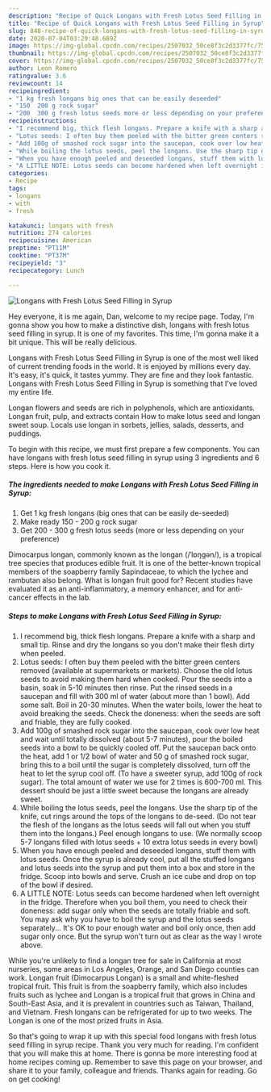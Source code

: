 ```yaml
---
description: "Recipe of Quick Longans with Fresh Lotus Seed Filling in Syrup"
title: "Recipe of Quick Longans with Fresh Lotus Seed Filling in Syrup"
slug: 848-recipe-of-quick-longans-with-fresh-lotus-seed-filling-in-syrup
date: 2020-07-04T03:29:48.689Z
image: https://img-global.cpcdn.com/recipes/2507032_50ce8f3c2d3377fc/751x532cq70/longans-with-fresh-lotus-seed-filling-in-syrup-recipe-main-photo.jpg
thumbnail: https://img-global.cpcdn.com/recipes/2507032_50ce8f3c2d3377fc/751x532cq70/longans-with-fresh-lotus-seed-filling-in-syrup-recipe-main-photo.jpg
cover: https://img-global.cpcdn.com/recipes/2507032_50ce8f3c2d3377fc/751x532cq70/longans-with-fresh-lotus-seed-filling-in-syrup-recipe-main-photo.jpg
author: Leon Romero
ratingvalue: 3.6
reviewcount: 14
recipeingredient:
- "1 kg fresh longans big ones that can be easily deseeded"
- "150  200 g rock sugar"
- "200  300 g fresh lotus seeds more or less depending on your preference"
recipeinstructions:
- "I recommend big, thick flesh longans. Prepare a knife with a sharp and small tip. Rinse and dry the longans so you don&#39;t make their flesh dirty when peeled."
- "Lotus seeds: I often buy them peeled with the bitter green centers removed (available at supermarkets or markets). Choose the old lotus seeds to avoid making them hard when cooked. Pour the seeds into a basin, soak in 5-10 minutes then rinse. Put the rinsed seeds in a saucepan and fill with 300 ml of water (about more than 1 bowl). Add some salt. Boil in 20-30 minutes. When the water boils, lower the heat to avoid breaking the seeds. Check the doneness: when the seeds are soft and friable, they are fully cooked."
- "Add 100g of smashed rock sugar into the saucepan, cook over low heat and wait until totally dissolved (about 5-7 minutes), pour the boiled seeds into a bowl to be quickly cooled off. Put the saucepan back onto the heat, add 1 or 1/2 bowl of water and 50 g of smashed rock sugar, bring this to a boil until the sugar is completely dissolved, turn off the heat to let the syrup cool off. (To have a sweeter syrup, add 100g of rock sugar). The total amount of water we use for 2 times is 600-700 ml. This dessert should be just a little sweet because the longans are already sweet."
- "While boiling the lotus seeds, peel the longans. Use the sharp tip of the knife, cut rings around the tops of the longans to de-seed. (Do not tear the flesh of the longans as the lotus seeds will fall out when you stuff them into the longans.) Peel enough longans to use. (We normally scoop 5-7 longans filled with lotus seeds + 10 extra lotus seeds in every bowl)"
- "When you have enough peeled and deseeded longans, stuff them with lotus seeds. Once the syrup is already cool, put all the stuffed longans and lotus seeds into the syrup and put them into a box and store in the fridge. Scoop into bowls and serve. Crush an ice cube and drop on top of the bowl if desired."
- "A LITTLE NOTE: Lotus seeds can become hardened when left overnight in the fridge. Therefore when you boil them, you need to check their doneness: add sugar only when the seeds are totally friable and soft. You may ask why you have to boil the syrup and the lotus seeds separately... It&#39;s OK to pour enough water and boil only once, then add sugar only once. But the syrup won&#39;t turn out as clear as the way I wrote above."
categories:
- Recipe
tags:
- longans
- with
- fresh

katakunci: longans with fresh 
nutrition: 274 calories
recipecuisine: American
preptime: "PT11M"
cooktime: "PT37M"
recipeyield: "3"
recipecategory: Lunch

---
```



![Longans with Fresh Lotus Seed Filling in Syrup](https://img-global.cpcdn.com/recipes/2507032_50ce8f3c2d3377fc/751x532cq70/longans-with-fresh-lotus-seed-filling-in-syrup-recipe-main-photo.jpg)

Hey everyone, it is me again, Dan, welcome to my recipe page. Today, I'm gonna show you how to make a distinctive dish, longans with fresh lotus seed filling in syrup. It is one of my favorites. This time, I'm gonna make it a bit unique. This will be really delicious.

Longans with Fresh Lotus Seed Filling in Syrup is one of the most well liked of current trending foods in the world. It is enjoyed by millions every day. It's easy, it's quick, it tastes yummy. They are fine and they look fantastic. Longans with Fresh Lotus Seed Filling in Syrup is something that I've loved my entire life.

Longan flowers and seeds are rich in polyphenols, which are antioxidants. Longan fruit, pulp, and extracts contain How to make lotus seed and longan sweet soup. Locals use longan in sorbets, jellies, salads, desserts, and puddings.


To begin with this recipe, we must first prepare a few components. You can have longans with fresh lotus seed filling in syrup using 3 ingredients and 6 steps. Here is how you cook it.

<!--inarticleads1-->

##### The ingredients needed to make Longans with Fresh Lotus Seed Filling in Syrup:

1. Get 1 kg fresh longans (big ones that can be easily de-seeded)
1. Make ready 150 - 200 g rock sugar
1. Get 200 - 300 g fresh lotus seeds (more or less depending on your preference)


Dimocarpus longan, commonly known as the longan (/ˈlɒŋɡən/), is a tropical tree species that produces edible fruit. It is one of the better-known tropical members of the soapberry family Sapindaceae, to which the lychee and rambutan also belong. What is longan fruit good for? Recent studies have evaluated it as an anti-inflammatory, a memory enhancer, and for anti-cancer effects in the lab. 

<!--inarticleads2-->

##### Steps to make Longans with Fresh Lotus Seed Filling in Syrup:

1. I recommend big, thick flesh longans. Prepare a knife with a sharp and small tip. Rinse and dry the longans so you don&#39;t make their flesh dirty when peeled.
1. Lotus seeds: I often buy them peeled with the bitter green centers removed (available at supermarkets or markets). Choose the old lotus seeds to avoid making them hard when cooked. Pour the seeds into a basin, soak in 5-10 minutes then rinse. Put the rinsed seeds in a saucepan and fill with 300 ml of water (about more than 1 bowl). Add some salt. Boil in 20-30 minutes. When the water boils, lower the heat to avoid breaking the seeds. Check the doneness: when the seeds are soft and friable, they are fully cooked.
1. Add 100g of smashed rock sugar into the saucepan, cook over low heat and wait until totally dissolved (about 5-7 minutes), pour the boiled seeds into a bowl to be quickly cooled off. Put the saucepan back onto the heat, add 1 or 1/2 bowl of water and 50 g of smashed rock sugar, bring this to a boil until the sugar is completely dissolved, turn off the heat to let the syrup cool off. (To have a sweeter syrup, add 100g of rock sugar). The total amount of water we use for 2 times is 600-700 ml. This dessert should be just a little sweet because the longans are already sweet.
1. While boiling the lotus seeds, peel the longans. Use the sharp tip of the knife, cut rings around the tops of the longans to de-seed. (Do not tear the flesh of the longans as the lotus seeds will fall out when you stuff them into the longans.) Peel enough longans to use. (We normally scoop 5-7 longans filled with lotus seeds + 10 extra lotus seeds in every bowl)
1. When you have enough peeled and deseeded longans, stuff them with lotus seeds. Once the syrup is already cool, put all the stuffed longans and lotus seeds into the syrup and put them into a box and store in the fridge. Scoop into bowls and serve. Crush an ice cube and drop on top of the bowl if desired.
1. A LITTLE NOTE: Lotus seeds can become hardened when left overnight in the fridge. Therefore when you boil them, you need to check their doneness: add sugar only when the seeds are totally friable and soft. You may ask why you have to boil the syrup and the lotus seeds separately... It&#39;s OK to pour enough water and boil only once, then add sugar only once. But the syrup won&#39;t turn out as clear as the way I wrote above.


While you&#39;re unlikely to find a longan tree for sale in California at most nurseries, some areas in Los Angeles, Orange, and San Diego counties can work. Longan fruit (Dimocarpus Longan) is a small and white-fleshed tropical fruit. This fruit is from the soapberry family, which also includes fruits such as lychee and Longan is a tropical fruit that grows in China and South-East Asia, and it is prevalent in countries such as Taiwan, Thailand, and Vietnam. Fresh longans can be refrigerated for up to two weeks. The Longan is one of the most prized fruits in Asia. 

So that's going to wrap it up with this special food longans with fresh lotus seed filling in syrup recipe. Thank you very much for reading. I'm confident that you will make this at home. There is gonna be more interesting food at home recipes coming up. Remember to save this page on your browser, and share it to your family, colleague and friends. Thanks again for reading. Go on get cooking!
